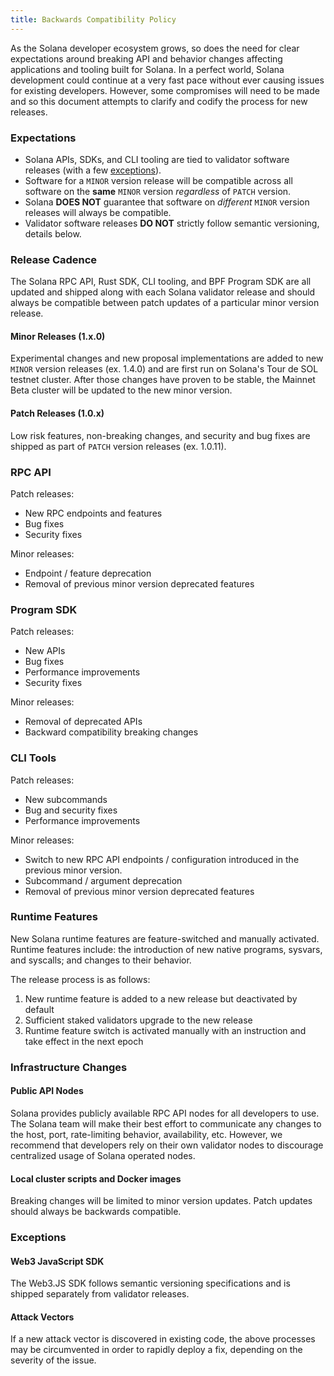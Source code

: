 ```yaml
---
title: Backwards Compatibility Policy
---
```


As the Solana developer ecosystem grows, so does the need for clear expectations around
breaking API and behavior changes affecting applications and tooling built for Solana.
In a perfect world, Solana development could continue at a very fast pace without ever
causing issues for existing developers. However, some compromises will need to be made
and so this document attempts to clarify and codify the process for new releases.

### Expectations

- Solana APIs, SDKs, and CLI tooling are tied to validator software releases (with a few
  [exceptions](#exceptions)).
- Software for a `MINOR` version release will be compatible across all software on the
  **same** `MINOR` version _regardless_ of `PATCH` version.
- Solana **DOES NOT** guarantee that software on _different_ `MINOR` version releases
  will always be compatible.
- Validator software releases **DO NOT** strictly follow semantic versioning, details below.

### Release Cadence

The Solana RPC API, Rust SDK, CLI tooling, and BPF Program SDK are all updated and shipped
along with each Solana validator release and should always be compatible between patch
updates of a particular minor version release.

#### Minor Releases (1.x.0)

Experimental changes and new proposal implementations are added to new `MINOR` version
releases (ex. 1.4.0) and are first run on Solana's Tour de SOL testnet cluster. After
those changes have proven to be stable, the Mainnet Beta cluster will be updated to the
new minor version.

#### Patch Releases (1.0.x)

Low risk features, non-breaking changes, and security and bug fixes are shipped as part
of `PATCH` version releases (ex. 1.0.11).

### RPC API

Patch releases:
- New RPC endpoints and features
- Bug fixes
- Security fixes

Minor releases:
- Endpoint / feature deprecation
- Removal of previous minor version deprecated features

### Program SDK

Patch releases:
- New APIs
- Bug fixes
- Performance improvements
- Security fixes

Minor releases:
- Removal of deprecated APIs
- Backward compatibility breaking changes

### CLI Tools

Patch releases:
- New subcommands
- Bug and security fixes
- Performance improvements

Minor releases:
- Switch to new RPC API endpoints / configuration introduced in the previous minor version.
- Subcommand / argument deprecation
- Removal of previous minor version deprecated features

### Runtime Features

New Solana runtime features are feature-switched and manually activated. Runtime features
include: the introduction of new native programs, sysvars, and syscalls; and changes to
their behavior.

The release process is as follows:

1. New runtime feature is added to a new release but deactivated by default
2. Sufficient staked validators upgrade to the new release
3. Runtime feature switch is activated manually with an instruction and take effect in the next epoch

### Infrastructure Changes

#### Public API Nodes

Solana provides publicly available RPC API nodes for all developers to use. The Solana team
will make their best effort to communicate any changes to the host, port, rate-limiting behavior,
availability, etc. However, we recommend that developers rely on their own validator nodes to
discourage centralized usage of Solana operated nodes.

#### Local cluster scripts and Docker images

Breaking changes will be limited to minor version updates. Patch updates should always
be backwards compatible.

### Exceptions

#### Web3 JavaScript SDK

The Web3.JS SDK follows semantic versioning specifications and is shipped separately from validator
releases.

#### Attack Vectors

If a new attack vector is discovered in existing code, the above processes may be
circumvented in order to rapidly deploy a fix, depending on the severity of the issue.
